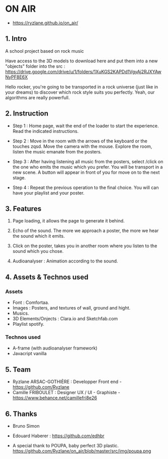 # ON AIR 

- https://ryzlane.github.io/on_air/

##  1. Intro

A school project based on rock music

Have access to the 3D models to download here and put them into a new "objects" folder into the src : https://drive.google.com/drive/u/1/folders/1XuKGS2KAPDd1VgyAj2RJXYAwNyPF8E6X

Hello rocker, you're going to be transported in a rock universe (just like in your dreams) to discover which rock style suits you perfectly. Yeah, our algorithms are really powerfull.

## 2. Instruction

 - Step 1 : Home page, wait the end of the loader to start the experience. Read the indicated instructions.
 
 - Step 2 : Move in the room with the arrows of the keyboard or the touches zqsd. Move the camera with the mouse. Explore the room, listen the music emanate from the posters. 

 - Step 3 : After having listening all music from the posters, select /click on the one who emits the music which you prefer. You will be transport in a new scene. A button will appear in front of you for move on to the next stage. 

 - Step 4 :  Repeat the previous operation to the final choice. You will can have your playlist and your poster. 

## 3. Features

1. Page loading, it allows the page to generate it behind. 

2. Echo of the sound. The more we approach a poster, the more we hear the sound which it emits. 

3. Click on the poster, takes you in another room where you listen to the sound which you chose. 

4. Audioanalyser : Animation according to the sound. 

## 4. Assets & Technos used

### Assets
- Font :  Comfortaa. 
- Images  :  Posters, and textures of wall, ground and hight. 
- Musics.
- 3D Elements/Onjects : Clara.io and Sketchfab.com
- Playlist spotify.

### Technos used
- A-frame (with audioanalyser framework)
- Javacript vanilla

## 5. Team

- Ryzlane ARSAC-GOTHIÈRE : Developper Front end - https://github.com/Ryzlane
- Camille FRIBOULET : Designer UX / UI - Graphiste - https://www.behance.net/camillefri8e26

## 6. Thanks 

- Bruno Simon

- Edouard Haberer : https://github.com/edhbr

 - A special thank to POUPA, baby perfect 3D plastic. https://github.com/Ryzlane/on_air/blob/master/src/img/poupa.png
